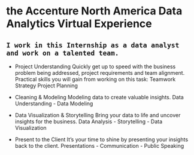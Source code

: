 # the Accenture North America Data Analytics Virtual Experience
## `I work in this Internship as a data analyst and work on a talented team.`
- 	Project Understanding
Quickly get up to speed with the business problem being addressed, project requirements and team alignment.
Practical skills you will gain from working on this task:
Teamwork Strategy Project Planning

- 	 Cleaning & Modeling
Modeling data to create valuable insights.
Data Understanding - Data Modeling

- 	Data Visualization & Storytelling
Bring your data to life and uncover insights for the business.
Data Analysis - Storytelling - Data Visualization

- 	Present to the Client
It’s your time to shine by presenting your insights back to the client.
Presentations - Communication - Public Speaking
 
